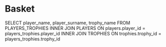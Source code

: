 # Basket

SELECT player_name, player_surname, trophy_name FROM PLAYERS_TROPHIES INNER JOIN PLAYERS ON players.player_id = players_trophies.player_id  INNER JOIN TROPHIES ON trophies.trophy_id = players_trophies.trophy_id
  
    

